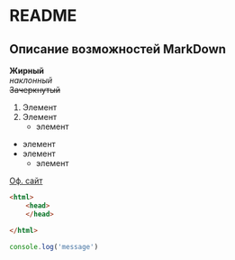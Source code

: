 # README

## Описание возможностей MarkDown

**Жирный** \
*наклонный* \
~~Зачеркнутый~~

1. Элемент
1. Элемент
    * элемент



* элемент
* элемент
    * элемент


[Оф. cайт](https://www.atlassian.com/ru/git/tutorials/undoing-changes)

``` html
<html>
    <head>
    </head>

</html>   
```
```javascript
console.log('message')
```